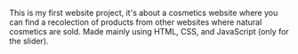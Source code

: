 This is my first website project, it's about a cosmetics website where you can find a recolection of products from other websites where natural cosmetics are sold.
Made mainly using HTML, CSS, and JavaScript (only for the slider).
